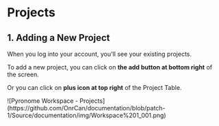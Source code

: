 <h1>Projects </h1>
<h2>1. Adding a New Project </h2>
<p>When you log into your account, you'll see your existing projects.</p>
<p>To add a new project, you can click on <strong>the add button at bottom right</strong> of the screen.</p>
<p>Or you can click on <strong>plus icon at top right</strong> of the Project Table.</p>
![Pyronome Workspace - Projects](https://github.com/OnrCan/documentation/blob/patch-1/Source/documentation/img/Workspace%201_001.png)
